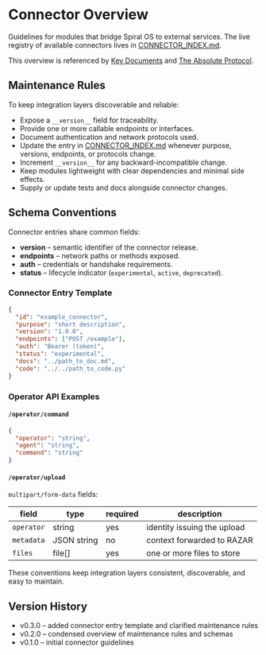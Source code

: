 # Connector Overview

Guidelines for modules that bridge Spiral OS to external services. The live registry of available connectors lives in [CONNECTOR_INDEX.md](CONNECTOR_INDEX.md).

This overview is referenced by [Key Documents](../KEY_DOCUMENTS.md) and [The Absolute Protocol](../The_Absolute_Protocol.md).

## Maintenance Rules

To keep integration layers discoverable and reliable:

- Expose a `__version__` field for traceability.
- Provide one or more callable endpoints or interfaces.
- Document authentication and network protocols used.
- Update the entry in [CONNECTOR_INDEX.md](CONNECTOR_INDEX.md) whenever purpose, versions, endpoints, or protocols change.
- Increment `__version__` for any backward-incompatible change.
- Keep modules lightweight with clear dependencies and minimal side effects.
- Supply or update tests and docs alongside connector changes.

## Schema Conventions

Connector entries share common fields:

- **version** – semantic identifier of the connector release.
- **endpoints** – network paths or methods exposed.
- **auth** – credentials or handshake requirements.
- **status** – lifecycle indicator (`experimental`, `active`, `deprecated`).

### Connector Entry Template

```json
{
  "id": "example_connector",
  "purpose": "short description",
  "version": "1.0.0",
  "endpoints": ["POST /example"],
  "auth": "Bearer (token)",
  "status": "experimental",
  "docs": "../path_to_doc.md",
  "code": "../../path_to_code.py"
}
```

### Operator API Examples

#### `/operator/command`
```json
{
  "operator": "string",
  "agent": "string",
  "command": "string"
}
```

#### `/operator/upload`
`multipart/form-data` fields:

| field | type | required | description |
| --- | --- | --- | --- |
| `operator` | string | yes | identity issuing the upload |
| `metadata` | JSON string | no | context forwarded to RAZAR |
| `files` | file[] | yes | one or more files to store |

These conventions keep integration layers consistent, discoverable, and easy to maintain.

## Version History

- v0.3.0 – added connector entry template and clarified maintenance rules
- v0.2.0 – condensed overview of maintenance rules and schemas
- v0.1.0 – initial connector guidelines
